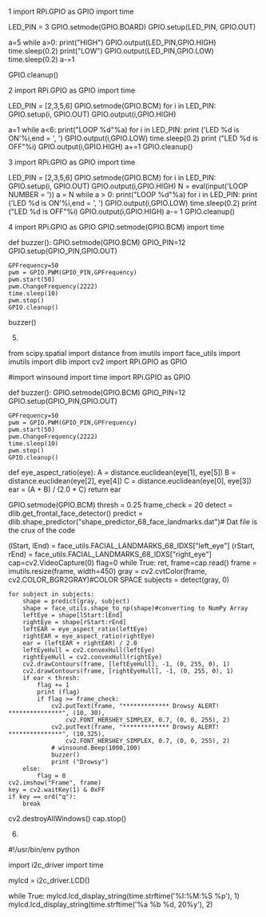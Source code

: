 1
import RPi.GPIO as GPIO
import time

LED_PIN = 3
GPIO.setmode(GPIO.BOARD)
GPIO.setup(LED_PIN, GPIO.OUT)

a=5
while a>0:
  print("HIGH")
  GPIO.output(LED_PIN,GPIO.HIGH)
  time.sleep(0.2)
  print("LOW")
  GPIO.output(LED_PIN,GPIO.LOW)
  time.sleep(0.2)
  a-=1
  
GPIO.cleanup()

2
import RPi.GPIO as GPIO
import time

LED_PIN = [2,3,5,6]
GPIO.setmode(GPIO.BCM)
for i in LED_PIN:
 GPIO.setup(i, GPIO.OUT)
 GPIO.output(i,GPIO.HIGH)
 
a=1
while a<6:
  print("LOOP %d"%a)
  for i in LED_PIN:
   print ('LED %d is ON'%i,end = ', ')
   GPIO.output(i,GPIO.LOW)
   time.sleep(0.2)
   print ("LED %d is OFF"%i)
   GPIO.output(i,GPIO.HIGH)
  a+=1
GPIO.cleanup()

3
import RPi.GPIO as GPIO
import time

LED_PIN = [2,3,5,6]
GPIO.setmode(GPIO.BCM)
for i in LED_PIN:
 GPIO.setup(i, GPIO.OUT)
 GPIO.output(i,GPIO.HIGH)
N = eval(input('LOOP NUMBER = '))
a = N
while a > 0:
  print("LOOP %d"%a)
  for i in LED_PIN:
   print ('LED %d is ON'%i,end = ', ')
   GPIO.output(i,GPIO.LOW)
   time.sleep(0.2)
   print ("LED %d is OFF"%i)
   GPIO.output(i,GPIO.HIGH)
  a-= 1
GPIO.cleanup()

4
import RPi.GPIO as GPIO
GPIO.setmode(GPIO.BCM)
import time

def buzzer():
    GPIO.setmode(GPIO.BCM)
    GPIO_PIN=12
    GPIO.setup(GPIO_PIN,GPIO.OUT)
    
    GPFrequency=50
    pwm = GPIO.PWM(GPIO_PIN,GPFrequency)
    pwm.start(50)
    pwm.ChangeFrequency(2222)
    time.sleep(10)
    pwm.stop()
    GPIO.cleanup()


buzzer()

5.
from scipy.spatial import distance
from imutils import face_utils
import imutils
import dlib
import cv2
import RPi.GPIO as GPIO

#import winsound
import time
import RPi.GPIO as GPIO

def buzzer():
    GPIO.setmode(GPIO.BCM)
    GPIO_PIN=12
    GPIO.setup(GPIO_PIN,GPIO.OUT)
    
    GPFrequency=50
    pwm = GPIO.PWM(GPIO_PIN,GPFrequency)
    pwm.start(50)
    pwm.ChangeFrequency(2222)
    time.sleep(10)
    pwm.stop()
    GPIO.cleanup()

    
def eye_aspect_ratio(eye):
	A = distance.euclidean(eye[1], eye[5])
	B = distance.euclidean(eye[2], eye[4])
	C = distance.euclidean(eye[0], eye[3])
	ear = (A + B) / (2.0 * C)
	return ear

GPIO.setmode(GPIO.BCM)
thresh = 0.25
frame_check = 20
detect = dlib.get_frontal_face_detector()
predict = dlib.shape_predictor("shape_predictor_68_face_landmarks.dat")# Dat file is the crux of the code

(lStart, lEnd) = face_utils.FACIAL_LANDMARKS_68_IDXS["left_eye"]
(rStart, rEnd) = face_utils.FACIAL_LANDMARKS_68_IDXS["right_eye"]
cap=cv2.VideoCapture(0)
flag=0
while True:
	ret, frame=cap.read()
	frame = imutils.resize(frame, width=450)
	gray = cv2.cvtColor(frame, cv2.COLOR_BGR2GRAY)#COLOR SPACE
	subjects = detect(gray, 0)

	for subject in subjects:
		shape = predict(gray, subject)
		shape = face_utils.shape_to_np(shape)#converting to NumPy Array
		leftEye = shape[lStart:lEnd]
		rightEye = shape[rStart:rEnd]
		leftEAR = eye_aspect_ratio(leftEye)
		rightEAR = eye_aspect_ratio(rightEye)
		ear = (leftEAR + rightEAR) / 2.0
		leftEyeHull = cv2.convexHull(leftEye)
		rightEyeHull = cv2.convexHull(rightEye)
		cv2.drawContours(frame, [leftEyeHull], -1, (0, 255, 0), 1)
		cv2.drawContours(frame, [rightEyeHull], -1, (0, 255, 0), 1)
		if ear < thresh:
			flag += 1
			print (flag)
			if flag >= frame_check:
				cv2.putText(frame, "************* Drowsy ALERT! ***************", (10, 30),
					cv2.FONT_HERSHEY_SIMPLEX, 0.7, (0, 0, 255), 2)
				cv2.putText(frame, "************* Drowsy ALERT! ***************", (10,325),
					cv2.FONT_HERSHEY_SIMPLEX, 0.7, (0, 0, 255), 2)
				# winsound.Beep(1000,100)
				buzzer()
				print ("Drowsy")
		else:
			flag = 0
	cv2.imshow("Frame", frame)
	key = cv2.waitKey(1) & 0xFF
	if key == ord("q"):
		break
cv2.destroyAllWindows()
cap.stop()

6.
#!/usr/bin/env python


import i2c_driver
import time


mylcd = i2c_driver.LCD()


while True:
    mylcd.lcd_display_string(time.strftime('%I:%M:%S %p'), 1)
    mylcd.lcd_display_string(time.strftime('%a %b %d, 20%y'), 2)
